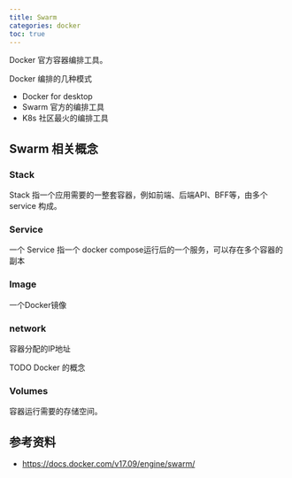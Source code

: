 ```yaml
---
title: Swarm 
categories: docker
toc: true
---
```


Docker 官方容器编排工具。

Docker 编排的几种模式

- Docker for desktop 
- Swarm 官方的编排工具
- K8s 社区最火的编排工具

## Swarm 相关概念

### Stack

Stack 指一个应用需要的一整套容器，例如前端、后端API、BFF等，由多个 service 构成。

### Service

一个 Service 指一个 docker compose运行后的一个服务，可以存在多个容器的副本

### Image 

一个Docker镜像

### network

容器分配的IP地址

TODO Docker 的概念

### Volumes

容器运行需要的存储空间。


## 参考资料

- https://docs.docker.com/v17.09/engine/swarm/

